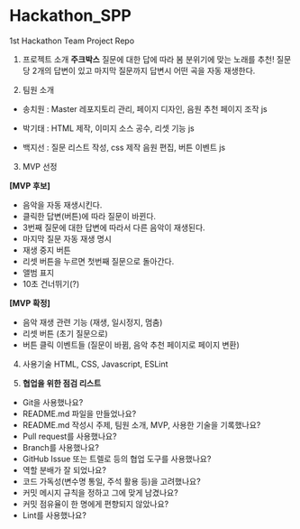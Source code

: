 # Hackathon_SPP
1st Hackathon Team Project Repo

1. 프로젝트 소개
  **주크박스**
  질문에 대한 답에 따라 봄 분위기에 맞는 노래를 추천! 질문 당 2개의 답변이 있고 마지막 질문까지 답변시 어떤 곡을 자동 재생한다.

2. 팀원 소개
  - 송치원 : Master 레포지토리 관리, 페이지 디자인, 음원 추천 페이지 조작 js

  - 박기태 : HTML 제작, 이미지 소스 공수, 리셋 기능 js
  
  - 백지선 : 질문 리스트 작성, css 제작 음원 편집, 버튼 이벤트 js


3. MVP 선정

  **[MVP 후보]**
  - 음악을 자동 재생시킨다.
  - 클릭한 답변(버튼)에 따라 질문이 바뀐다.
  - 3번째 질문에 대한 답변에 따라서 다른 음악이 재생된다.
  - 마지막 질문 자동 재생 명시
  - 재생 중지 버튼
  - 리셋 버튼을 누르면 첫번째 질문으로 돌아간다.
  - 앨범 표지
  - 10초 건너뛰기(?)

  **[MVP 확정]**
  - 음악 재생 관련 기능 (재생, 일시정지, 멈춤)
  - 리셋 버튼 (초기 질문으로)
  - 버튼 클릭 이벤트들 (질문이 바뀜, 음악 추천 페이지로 페이지 변환)

4. 사용기술
HTML, CSS, Javascript, ESLint

5. **협업을 위한 점검 리스트**
​
- Git을 사용했나요?
- README.md 파일을 만들었나요?
- README.md 작성시 주제, 팀원 소개, MVP, 사용한 기술을 기록했나요?
- Pull request를 사용했나요?
- Branch를 사용했나요?
- GitHub Issue 또는 트렐로 등의 협업 도구를 사용했나요?
- 역할 분배가 잘 되었나요?
- 코드 가독성(변수명 통일, 주석 활용 등)을 고려했나요?
- 커밋 메시지 규칙을 정하고 그에 맞게 남겼나요?
- 커밋 점유율이 한 명에게 편향되지 않았나요?
- Lint를 사용했나요?
